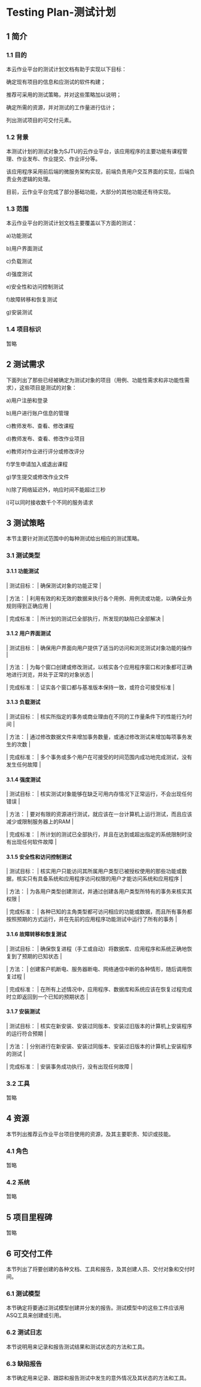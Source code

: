 # Testing Plan-测试计划

## 1 简介

### 1.1 目的

  本云作业平台的测试计划文档有助于实现以下目标：

  确定现有项目的信息和应测试的软件构建；

  推荐可采用的测试策略，并对这些策略加以说明；

  确定所需的资源，并对测试的工作量进行估计；

  列出测试项目的可交付元素。

### 1.2 背景

  本测试计划的测试对象为SJTU的云作业平台，该应用程序的主要功能有课程管理、作业发布、作业提交、作业评分等。

  该应用程序采用前后端的微服务架构实现，前端负责用户交互界面的实现，后端负责业务逻辑的处理。

  目前，云作业平台完成了部分基础功能，大部分的其他功能还有待实现。

### 1.3 范围

  本云作业平台的测试计划文档主要覆盖以下方面的测试：

  a)功能测试

  b)用户界面测试

  c)负载测试

  d)强度测试

  e)安全性和访问控制测试

  f)故障转移和恢复测试

  g)安装测试

### 1.4 项目标识

  暂略

## 2 测试需求

  下面列出了那些已经被确定为测试对象的项目（用例、功能性需求和非功能性需求），这些项目是测试的对象：

  a)用户注册和登录

  b)用户进行账户信息的管理

  c)教师发布、查看、修改课程

  d)教师发布、查看、修改作业项目

  e)教师对作业进行评分或修改评分

  f)学生申请加入或退出课程

  g)学生提交或修改作业文件

  h)除了网络延迟外，响应时间不能超过三秒

  i)可以同时接收数千个不同的服务请求

## 3 测试策略

  本节主要针对测试范围中的每种测试给出相应的测试策略。

### 3.1 测试类型

#### 3.1.1 功能测试

| 测试目标： | 确保测试对象的功能正常 |

| 方法： | 利用有效的和无效的数据来执行各个用例、用例流或功能，以确保业务规则得到正确应用 |

| 完成标准： | 所计划的测试已全部执行，所发现的缺陷已全部解决 |

#### 3.1.2 用户界面测试

| 测试目标： | 确保用户界面向用户提供了适当的访问和浏览测试对象功能的操作 |

| 方法： | 为每个窗口创建或修改测试，以核实各个应用程序窗口和对象都可正确地进行浏览，并处于正常的对象状态 |

| 完成标准： | 证实各个窗口都与基准版本保持一致，或符合可接受标准 |

#### 3.1.3 负载测试

| 测试目标： | 核实所指定的事务或商业理由在不同的工作量条件下的性能行为时间 |

| 方法： | 通过修改数据文件来增加事务数量，或通过修改测试来增加每项事务发生的次数 |

| 完成标准： | 多个事务或多个用户在可接受的时间范围内成功地完成测试，没有发生任何故障 |

#### 3.1.4 强度测试

| 测试目标： | 核实测试对象能够在缺乏可用内存情况下正常运行，不会出现任何错误 |

| 方法： | 要对有限的资源进行测试，就应该在一台计算机上运行测试，而且应该减少或限制服务器上的RAM |

| 完成标准： | 所计划的测试已全部执行，并且在达到或超出指定的系统限制时没有出现任何软件故障 |

#### 3.1.5 安全性和访问控制测试

| 测试目标： | 核实用户只能访问其所属用户类型已被授权使用的那些功能或数据，核实只有具备系统和应用程序访问权限的用户才能访问系统和应用程序 |

| 方法： | 为各用户类型创建测试，并通过创建各用户类型所特有的事务来核实其权限 |

| 完成标准： | 各种已知的主角类型都可访问相应的功能或数据，而且所有事务都按照预期的方式运行，并在先前的应用程序功能测试中运行了所有的事务 |

#### 3.1.6 故障转移和恢复测试

| 测试目标： | 确保恢复进程（手工或自动）将数据库、应用程序和系统正确地恢复到了预期的已知状态 |

| 方法： | 创建客户机断电、服务器断电、网络通信中断的各种情形，随后调用恢复过程 |

| 完成标准： | 在所有上述情况中，应用程序、数据库和系统应该在恢复过程完成时立即返回到一个已知的预期状态 |

#### 3.1.7 安装测试

| 测试目标： | 核实在新安装、安装过同版本、安装过旧版本的计算机上安装程序的运行符合预期 |

| 方法： | 分别进行在新安装、安装过同版本、安装过旧版本的计算机上安装程序的测试 |

| 完成标准： | 安装事务成功执行，没有出现任何故障 |

### 3.2 工具

  暂略

## 4 资源

  本节列出推荐云作业平台项目使用的资源，及其主要职责、知识或技能。

### 4.1 角色

  暂略

### 4.2 系统

  暂略

## 5 项目里程碑

  暂略

## 6 可交付工件

  本节列出了将要创建的各种文档、工具和报告，及其创建人员、交付对象和交付时间。

### 6.1 测试模型

  本节确定将要通过测试模型创建并分发的报告。测试模型中的这些工件应该用ASQ工具来创建或引用。

### 6.2 测试日志

  本节说明用来记录和报告测试结果和测试状态的方法和工具。

### 6.3 缺陷报告

  本节确定用来记录、跟踪和报告测试中发生的意外情况及其状态的方法和工具。